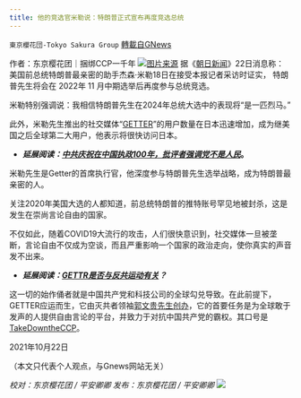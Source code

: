 ```yaml
---
title: 他的竞选官米勒说：特朗普正式宣布再度竞选总统
---
```

`東京櫻花団-Tokyo Sakura Group` [轉載自GNews](https://gnews.org/zh-hans/1609821/)

作者：东京樱花团｜捆绑CCP一千年
![](https://assets.gnews.org/wp-content/uploads/2021/10/10224.png)[图片来源](https://www.asahi.com/articles/photo/AS20211021001829.html?iref=pc_photo_gallery_prev_arrow)
据《[朝日新闻](https://www.asahi.com/articles/ASPBP563LPBMUHBI03D.html%0a%0a)》22日消息称：美国前总统特朗普最亲密的助手杰森·米勒18日在接受本报记者采访时证实， 特朗普先生将会在 2022年 11 月中期选举后再度参与总统竞选。

米勒特别强调说：我相信特朗普先生在2024年总统大选中的表现将“是一匹烈马。”

此外，米勒先生推出的社交媒体“[GETTER](https://www.gettr.com/post/peubg31f76)”的用户数量在日本迅速增加，成为继美国之后全球第二大用户，他表示将很快访问日本。

- ***延展阅读：***[***中共庆祝在中国执政100年，批评者强调党不是人民***](https://www.eureporter.co/world/china-2/2021/07/01/as-ccp-celebrates-100-years-of-rule-in-china-its-critics-emphasize-the-party-is-not-the-people/)**。**


米勒先生是Getter的首席执行官，他深度参与特朗普先生选举战略，成为特朗普最亲密的人。

关注2020年美国大选的人都知道，前总统特朗普的推特账号罕见地被封杀，这是发生在崇尚言论自由的国家。

不仅如此，随着COVID19大流行的攻击，人们很快意识到，社交媒体一旦被垄断，言论自由不仅成为空谈，而且严重影响一个国家的政治走向，使你真实的声音发不出来。

- ***延展阅读：***[***GETTR是否与反共运动有关***](https://firstdraftnews.org/articles/is-gettr-tied-to-the-anti-ccp-movement/)***？***


这一切的始作俑者就是中国共产党和科技公司的全球勾兑导致。在此前提下，GETTER应运而生，它由灭共者领袖[郭文贵先生创办](https://www.wsj.com/articles/ex-trump-adviser-jason-miller-new-social-app-gettr-backed-by-guo-wengui-tied-foundation-11625199130)，它的首要任务是为全球敢于发声的人提供自由言论的平台，并致力于对抗中国共产党的霸权。其口号是[TakeDowntheCCP](https://www.amazon.co.jp/Take-Down-CCP-Explicit-Miles/dp/B08HJ3ZV9T)。

2021年10月22日

（本文只代表个人观点，与Gnews网站无关）

*校对：东京樱花团 / 平安卿卿*
*发布：东京樱花团 / 平安卿卿*
![](https://assets.gnews.org/wp-content/uploads/2021/09/image0-1-18.jpg)
